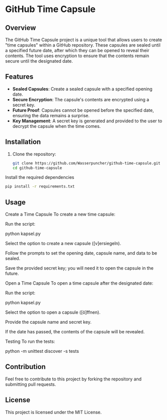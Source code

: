 # GitHub Time Capsule

## Overview

The GitHub Time Capsule project is a unique tool that allows users to create "time capsules" within a GitHub repository. These capsules are sealed until a specified future date, after which they can be opened to reveal their contents. The tool uses encryption to ensure that the contents remain secure until the designated date.

## Features

- **Sealed Capsules**: Create a sealed capsule with a specified opening date.
- **Secure Encryption**: The capsule's contents are encrypted using a secret key.
- **Future Proof**: Capsules cannot be opened before the specified date, ensuring the data remains a surprise.
- **Key Management**: A secret key is generated and provided to the user to decrypt the capsule when the time comes.

## Installation

1. Clone the repository:
   ```bash
   git clone https://github.com/Wasserpuncher/github-time-capsule.git
   cd github-time-capsule
Install the required dependencies
 ```bash
pip install -r requirements.txt
 ```

## Usage

Create a Time Capsule
To create a new time capsule:

Run the script:

python kapsel.py


Select the option to create a new capsule ([v]ersiegeln).

Follow the prompts to set the opening date, capsule name, and data to be sealed.

Save the provided secret key; you will need it to open the capsule in the future.

Open a Time Capsule
To open a time capsule after the designated date:

Run the script:

python kapsel.py


Select the option to open a capsule ([ö]ffnen).

Provide the capsule name and secret key.

If the date has passed, the contents of the capsule will be revealed.

Testing
To run the tests:

python -m unittest discover -s tests


## Contribution
Feel free to contribute to this project by forking the repository and submitting pull requests.

## License
This project is licensed under the MIT License.
